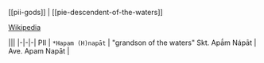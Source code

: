 [[pii-gods]] | [[pie-descendent-of-the-waters]]

[Wikipedia](https://en.wikipedia.org/wiki/Apam_Napat)


|||
|-|-|-|
PII | `*Hapam (H)napāt` | "grandson of the waters"
Skt. Apā́m Nápāt | 
Ave. Apam Napāt |